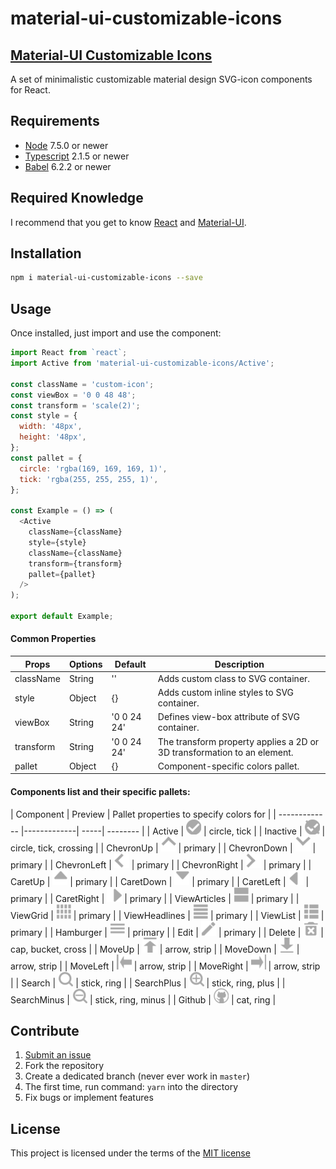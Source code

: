 material-ui-customizable-icons
=======================

## [Material-UI Customizable Icons](https://gasite.in.ua/open-source/material-ui-customizable-icons/)

A set of minimalistic customizable material design SVG-icon components for React.


## Requirements

- [Node](https://nodejs.org) 7.5.0 or newer
- [Typescript](https://www.typescriptlang.org) 2.1.5 or newer
- [Babel](https://babeljs.io) 6.2.2 or newer


## Required Knowledge

I recommend that you get to know [React](http://facebook.github.io/react/) and [Material-UI](http://material-ui.com/).

## Installation
```sh
npm i material-ui-customizable-icons --save
```

## Usage
Once installed, just import and use the component:
```javascript
import React from `react`;
import Active from 'material-ui-customizable-icons/Active';

const className = 'custom-icon';
const viewBox = '0 0 48 48';
const transform = 'scale(2)';
const style = {
  width: '48px',
  height: '48px',
};
const pallet = {
  circle: 'rgba(169, 169, 169, 1)',
  tick: 'rgba(255, 255, 255, 1)',
};

const Example = () => (
  <Active
    className={className}
    style={style}
    className={className}
    transform={transform}
    pallet={pallet}
  />
);

export default Example;
```


#### Common Properties
| Props        | Options           | Default  | Description |
| ------------- |-------------| -----| -------- |
| className | String | '' | Adds custom class to SVG container.|
| style | Object | {} | Adds custom inline styles to SVG container. |
| viewBox | String | '0 0 24 24' | Defines view-box attribute of SVG container.|
| transform | String | '0 0 24 24' | The transform property applies a 2D or 3D transformation to an element.|
| pallet | Object | {} | Component-specific colors pallet. |

#### Components list and their specific pallets:
| Component        | Preview           | Pallet properties to specify colors for |
| ------------- |-------------| -----| -------- |
| Active | ![Active Icon](png/active.png) | circle, tick |
| Inactive | ![Inactive Icon](png/inactive.png) | circle, tick, crossing |
| ChevronUp | ![ChevronUp Icon](png/chevron-up.png) | primary |
| ChevronDown | ![ChevronDown Icon](png/chevron-down.png) | primary |
| ChevronLeft | ![ChevronLeft Icon](png/chevron-left.png) | primary |
| ChevronRight | ![ChevronRight Icon](png/chevron-right.png) | primary |
| CaretUp | ![CaretUp Icon](png/caret-up.png) | primary |
| CaretDown | ![CaretDown Icon](png/caret-down.png) | primary |
| CaretLeft | ![CaretLeft Icon](png/caret-left.png) | primary |
| CaretRight | ![CaretRight Icon](png/caret-right.png) | primary |
| ViewArticles | ![ViewArticles Icon](png/view-articles.png) | primary |
| ViewGrid | ![ViewGrid Icon](png/view-grid.png) | primary |
| ViewHeadlines | ![ViewHeadlines Icon](png/view-headlines.png) | primary |
| ViewList | ![ViewList Icon](png/view-list.png) | primary |
| Hamburger | ![Hamburger Icon](png/hamburger.png) | primary |
| Edit | ![Edit Icon](png/edit.png) | primary |
| Delete | ![Delete Icon](png/delete.png) | cap, bucket, cross |
| MoveUp | ![MoveUp Icon](png/move-up.png) | arrow, strip |
| MoveDown | ![MoveDown Icon](png/move-down.png) | arrow, strip |
| MoveLeft | ![MoveLeft Icon](png/move-left.png) | arrow, strip |
| MoveRight | ![MoveRight Icon](png/move-right.png) | arrow, strip |
| Search | ![Search Icon](png/search.png) | stick, ring |
| SearchPlus | ![SearchPlus Icon](png/search-plus.png) | stick, ring, plus |
| SearchMinus | ![SearchMinus Icon](png/search-minus.png) | stick, ring, minus |
| Github | ![Github Icon](png/github.png) | cat, ring |


## Contribute

1. [Submit an issue](https://github.com/gordienkotolik//material-ui-customizable-icons/issues)
2. Fork the repository
3. Create a dedicated branch (never ever work in `master`)
4. The first time, run command: `yarn` into the directory
5. Fix bugs or implement features


## License
This project is licensed under the terms of the
[MIT license](https://github.com/gordienkotolik//material-ui-customizable-icons/blob/master/LICENSE)